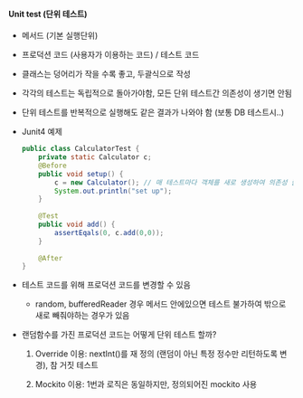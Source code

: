 #### Unit test (단위 테스트)

- 메서드 (기본 실행단위)

- 프로덕션 코드 (사용자가 이용하는 코드) / 테스트 코드

- 클래스는 덩어리가 작을 수록 좋고, 두괄식으로 작성

- 각각의 테스트는 독립적으로 돌아가야함, 모든 단위 테스트간 의존성이 생기면 안됨

- 단위 테스트를 반복적으로 실행해도 같은 결과가 나와야 함 (보통 DB 테스트시..)

- Junit4 예제

  ```java
  public class CalculatorTest { 
      private static Calculator c;
      @Before
      public void setup() {
          c = new Calculator(); // 매 테스트마다 객체를 새로 생성하여 의존성 줄임
          System.out.println("set up");
      }
      
      @Test
      public void add() {
          assertEqals(0, c.add(0,0));
      }
      
      @After
  }
  ```

- 테스트 코드를 위해 프로덕션 코드를 변경할 수 있음

  - random, bufferedReader 경우 메서드 안에있으면 테스트 불가하여 밖으로 새로 빼줘야하는 경우가 있음

- 랜덤함수를 가진 프로덕션 코드는 어떻게 단위 테스트 할까?

  1. Override 이용: nextInt()를 재 정의 (랜덤이 아닌 특정 정수만 리턴하도록 변경), 참 거짓 테스트

  2. Mockito 이용: 1번과 로직은 동일하지만, 정의되어진 mockito 사용
